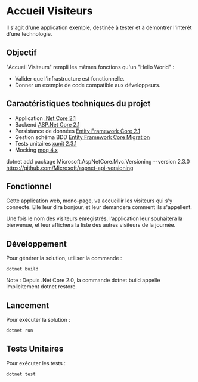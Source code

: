 # Accueil Visiteurs

Il s'agit d'une application exemple, destinée à tester et à démontrer l'interêt d'une technologie.


## Objectif

"Accueil Visiteurs" rempli les mêmes fonctions qu'un "Hello World" :
- Valider que l'infrastructure est fonctionnelle.
- Donner un exemple de code compatible aux développeurs.

## Caractéristiques techniques du projet
- Application [.Net Core 2.1](https://docs.microsoft.com/fr-fr/dotnet/core/)
- Backend [ASP.Net Core 2.1](https://docs.microsoft.com/fr-fr/aspnet/core/?view=aspnetcore-2.1)
- Persistance de données [Entity Framework Core 2.1](https://docs.microsoft.com/fr-fr/ef/core/)
- Gestion schéma BDD [Entity Framework Core Migration](https://docs.microsoft.com/fr-fr/ef/core/managing-schemas/migrations/)
- Tests unitaires [xunit 2.3.1](https://xunit.github.io/)
- Mocking [moq 4.x](https://github.com/moq/moq4)

dotnet add package Microsoft.AspNetCore.Mvc.Versioning --version 2.3.0
https://github.com/Microsoft/aspnet-api-versioning

## Fonctionnel

Cette application web, mono-page, va accueillir les visiteurs qui s'y connecte. Elle leur dira bonjour, et leur demandera comment ils s'appellent.

Une fois le nom des visiteurs enregistrés, l’application leur souhaitera la bienvenue, et leur affichera la liste des autres visiteurs de la journée.

## Développement
Pour générer la solution, utiliser la commande :
```
dotnet build
```
Note : Depuis .Net Core 2.0, la commande dotnet build appelle implicitement dotnet restore.

## Lancement
Pour exécuter la solution : 
```
dotnet run 
```

## Tests Unitaires
Pour exécuter les tests :
```
dotnet test
```